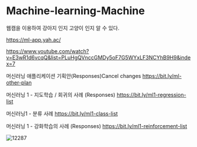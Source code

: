 # Machine-learning-Machine

웹캠을 이용하여 강아지 인지 고양이 인지 알 수 있다.

https://ml-app.yah.ac/

https://www.youtube.com/watch?v=E3wR1d6vcqQ&list=PLuHgQVnccGMDy5oF7G5WYxLF3NCYhB9H9&index=7


머신러닝 애플리케이션 기획안(Responses)Cancel changes
https://bit.ly/ml-other-plan


머신러닝 1  - 지도학습 / 회귀의 사례 (Responses)
https://bit.ly/ml1-regression-list


머신러닝1 - 분류 사례
https://bit.ly/ml1-class-list


머신러닝 1  - 강화학습의 사례 (Responses)
https://bit.ly/ml1-reinforcement-list


![12287](https://user-images.githubusercontent.com/83889135/122678331-58c52180-d221-11eb-8dfa-392920312b1e.jpeg)
